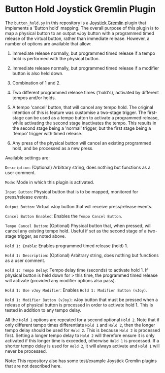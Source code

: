 # Button Hold Joystick Gremlin Plugin

The `button_hold.py` in this repository is a [Joystick Gremlin](https://github.com/WhiteMagic/JoystickGremlin)
plugin that implements a 'Button hold' mapping. The overall purpose of this 
plugin is to map a physical button to an output vJoy button with a programmed 
timed release of the virtual button, rather than immediate release. However,
a number of options are available that allow:

1) Immediate release normally, but programmed timed release if a tempo hold is
performed with the physical button.

2) Immediate release normally, but programmed timed release if a modifier 
button is also held down.

3) Combination of 1 and 2.

4) Two different programmed release times ('hold's), activated by different
tempos and/or holds.

5) A tempo 'cancel' button, that will cancel any tempo hold. The original 
intention of this is feature was customise a two-stage trigger. The first-stage
can be used as a tempo button to activate a programmed release, while activating
the second stage inactivates the tempo. This results in the second stage being
a 'normal' trigger, but the first stage being a 'tempo' trigger with timed
release.

6) Any press of the physical button will cancel an existing programmed hold, 
and be processed as a new press.

Available settings are:

`Description`: (Optional) Arbitrary string, does nothing but functions as a user
comment.

`Mode`: Mode in which this plugin is activated.

`Input Button`: Physical button that is to be mapped, monitored for press/release
events.

`Output Button`: Virtual vJoy button that will receive press/release events.

`Cancel Button Enabled`: Enables the `Tempo Cancel Button`.

`Tempo Cancel Button`: (Optional) Physical button that, when pressed, will cancel 
any existing tempo hold. Useful if set as the second stage of a two-stage trigger,
as noted above.

`Hold 1: Enable`: Enables programmed timed release (hold) 1.

`Hold 1: Description`: (Optional) Arbitrary string, does nothing but functions as 
a user comment.

`Hold 1: Tempo Delay`: Tempo delay time (seconds) to activate hold 1. If physical 
button is held down for > this time, the programmed timed release will activate
(provided any modifier options also pass).

`Hold 1: Use vJoy Modifier`: Enables `Hold 1: Modifier Button (vJoy)`.

`Hold 1: Modifier Button (vJoy)`: vJoy button that must be pressed when a
release of physical button is processed in order to activate hold 1. This is
tested in addition to any tempo delay.

All the `Hold 1` options are repeated for a second optional `Hold 2`. Note that
if only different tempo times differentiate `Hold 1` and `Hold 2`, then the longer
tempo delay should be used for `Hold 2`. This is because `Hold 2` is processed
first. Setting a longer tempo delay to `Hold 2` will therefore ensure it is only
activated if this longer time is exceeded, otherwise `Hold 1` is processed. If
a shorter tempo delay is used for `Hold 2`, it will always activate and `Hold 1`
will never be processed.

Note: This repository also has some test/example Joystick Gremlin plugins that
are not described here.